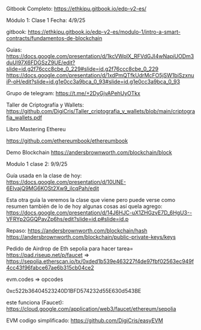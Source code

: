 
Gitbook Completo: https://ethkipu.gitbook.io/edp-v2-es/

Módulo 1: Clase 1 Fecha: 4/9/25

gitbook: 
https://ethkipu.gitbook.io/edp-v2-es/modulo-1/intro-a-smart-contracts/fundamentos-de-blockchain
    
Guias:
    https://docs.google.com/presentation/d/1kcVWplX_RFVdGJI4wNapiUODm3duUl97X6FDGSzZ9UE/edit?slide=id.g2f76ccc8cbe_0_229#slide=id.g2f76ccc8cbe_0_229
    https://docs.google.com/presentation/d/1xdPmQTfkUdrMcFO5jSW1biSzxnuiP-oH/edit?slide=id.g1e0cc3a9bca_0_93#slide=id.g1e0cc3a9bca_0_93
    
Grupo de telegram: https://t.me/+2DyGjvAPehUyOTkx

Taller de Criptografía y Wallets:
 https://github.com/DigiCris/Taller_criptografia_y_wallets/blob/main/criptografia_wallets.pdf
 
Libro Mastering Ethereu
 
https://github.com/ethereumbook/ethereumbook

Demo Blockchain
https://andersbrownworth.com/blockchain/block


Modulo 1 clase 2: 9/9/25

Guía usada en la clase de hoy:
https://docs.google.com/presentation/d/10UNE-6EIvajQ9MG6KOSt2Xw9_ilcqPah/edit

Esta otra guía la veremos la clase que viene pero puede verse como resumen también de lo de hoy algunas cosas así quela agrego:
https://docs.google.com/presentation/d/14J6HJC-uX1ZHGzvE7D_6HgU3--VFRYp2GGQPavZp6hs/edit?slide=id.p#slide=id.p


Repaso:
https://andersbrownworth.com/blockchain/hash
https://andersbrownworth.com/blockchain/public-private-keys/keys

Pedido de Airdrop de Eth sepolia para hacer tarea= https://pad.riseup.net/p/faucet => https://sepolia.etherscan.io/tx/0xded1b539e463227f4de97fbf02563ec949f4cc43f96fabce67ae6b315cb04ce2

evm.codes => opcodes

 0xc522b36404523240D1BFD574232d55E630d543BE
 
 este funciona (Faucet):
     https://cloud.google.com/application/web3/faucet/ethereum/sepolia

EVM codigo simplificado: https://github.com/DigiCris/easyEVM

